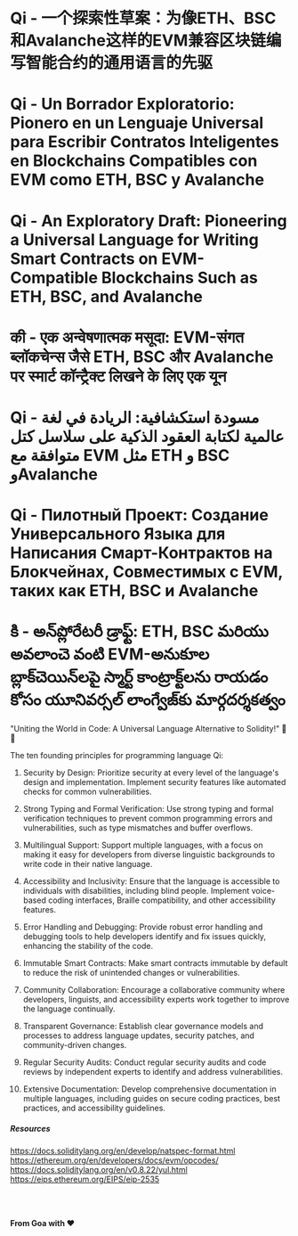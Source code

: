 # Qi - 一个探索性草案：为像ETH、BSC和Avalanche这样的EVM兼容区块链编写智能合约的通用语言的先驱
# Qi - Un Borrador Exploratorio: Pionero en un Lenguaje Universal para Escribir Contratos Inteligentes en Blockchains Compatibles con EVM como ETH, BSC y Avalanche
# Qi - An Exploratory Draft: Pioneering a Universal Language for Writing Smart Contracts on EVM-Compatible Blockchains Such as ETH, BSC, and Avalanche
# की - एक अन्वेषणात्मक मसूदा: EVM-संगत ब्लॉकचेन्स जैसे ETH, BSC और Avalanche पर स्मार्ट कॉन्ट्रैक्ट लिखने के लिए एक यून
# Qi - مسودة استكشافية: الريادة في لغة عالمية لكتابة العقود الذكية على سلاسل كتل متوافقة مع EVM مثل ETH و BSC وAvalanche
# Qi - Пилотный Проект: Создание Универсального Языка для Написания Смарт-Контрактов на Блокчейнах, Совместимых с EVM, таких как ETH, BSC и Avalanche
# కి - అన్‌ప్లోరేటరీ డ్రాఫ్ట్: ETH, BSC మరియు అవలాంచె వంటి EVM-అనుకూల బ్లాక్‌చెయిన్‌లపై స్మార్ట్ కాంట్రాక్ట్‌లను రాయడం కోసం యూనివర్సల్ లాంగ్వేజ్‌కు మార్గదర్శకత్వం

"Uniting the World in Code: A Universal Language Alternative to Solidity!" 💫🌐

The ten founding principles for programming language Qi:

1. Security by Design:
Prioritize security at every level of the language's design and implementation. Implement security features like automated checks for common vulnerabilities.

2. Strong Typing and Formal Verification:
Use strong typing and formal verification techniques to prevent common programming errors and vulnerabilities, such as type mismatches and buffer overflows.

3. Multilingual Support:
Support multiple languages, with a focus on making it easy for developers from diverse linguistic backgrounds to write code in their native language.

4. Accessibility and Inclusivity:
Ensure that the language is accessible to individuals with disabilities, including blind people. Implement voice-based coding interfaces, Braille compatibility, and other accessibility features.

5. Error Handling and Debugging:
Provide robust error handling and debugging tools to help developers identify and fix issues quickly, enhancing the stability of the code.

6. Immutable Smart Contracts:
Make smart contracts immutable by default to reduce the risk of unintended changes or vulnerabilities.

7. Community Collaboration:
Encourage a collaborative community where developers, linguists, and accessibility experts work together to improve the language continually.

8. Transparent Governance:
Establish clear governance models and processes to address language updates, security patches, and community-driven changes.

9. Regular Security Audits:
Conduct regular security audits and code reviews by independent experts to identify and address vulnerabilities.

10. Extensive Documentation:
Develop comprehensive documentation in multiple languages, including guides on secure coding practices, best practices, and accessibility guidelines.

##### Resources
https://docs.soliditylang.org/en/develop/natspec-format.html
<br />
https://ethereum.org/en/developers/docs/evm/opcodes/
<br />
https://docs.soliditylang.org/en/v0.8.22/yul.html
<br />
https://eips.ethereum.org/EIPS/eip-2535

<br />
<br />

**From Goa with ❤️**

